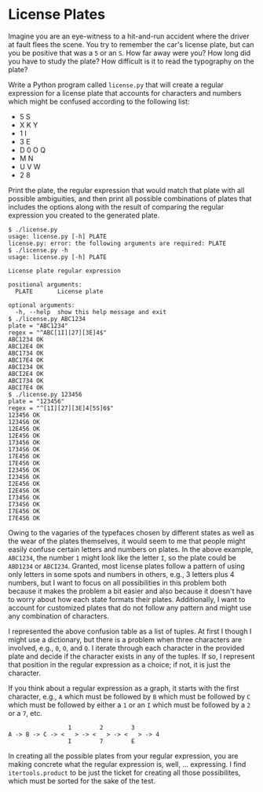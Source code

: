 # License Plates

Imagine you are an eye-witness to a hit-and-run accident where the driver at fault flees the scene. You try to remember the car's license plate, but can you be positive that was a `5` or an `S`. How far away were you? How long did you have to study the plate? How difficult is it to read the typography on the plate?

Write a Python program called `license.py` that will create a regular expression for a license plate that accounts for characters and numbers which might be confused according to the following list:

* 5 S
* X K Y
* 1 I
* 3 E
* D 0 O Q
* M N
* U V W
* 2 8

Print the plate, the regular expression that would match that plate with all possible ambiguities, and then print all possible combinations of plates that includes the options along with the result of comparing the regular expression you created to the generated plate.

````
$ ./license.py
usage: license.py [-h] PLATE
license.py: error: the following arguments are required: PLATE
$ ./license.py -h
usage: license.py [-h] PLATE

License plate regular expression

positional arguments:
  PLATE       License plate

optional arguments:
  -h, --help  show this help message and exit
$ ./license.py ABC1234
plate = "ABC1234"
regex = "^ABC[1I][27][3E]4$"
ABC1234 OK
ABC12E4 OK
ABC1734 OK
ABC17E4 OK
ABCI234 OK
ABCI2E4 OK
ABCI734 OK
ABCI7E4 OK
$ ./license.py 123456
plate = "123456"
regex = "^[1I][27][3E]4[5S]6$"
123456 OK
1234S6 OK
12E456 OK
12E4S6 OK
173456 OK
1734S6 OK
17E456 OK
17E4S6 OK
I23456 OK
I234S6 OK
I2E456 OK
I2E4S6 OK
I73456 OK
I734S6 OK
I7E456 OK
I7E4S6 OK
````

Owing to the vagaries of the typefaces chosen by different states as well as the wear of the plates themselves, it would seem to me that people might easily confuse certain letters and numbers on plates. In the above example, `ABC1234`, the number `1` might look like the letter `I`, so the plate could be `ABD1234` or `ABCI234`. Granted, most license plates follow a pattern of using only letters in some spots and numbers in others, e.g., 3 letters plus 4 numbers, but I want to focus on all possibilities in this problem both because it makes the problem a bit easier and also because it doesn't have to worry about how each state formats their plates. Additionally, I want to account for customized plates that do not follow any pattern and might use any combination of characters.

I represented the above confusion table as a list of tuples. At first I though I might use a dictionary, but there is a problem when three characters are involved, e.g., `0`, `O`, and `Q`. I iterate through each character in the provided plate and decide if the character exists in any of the tuples. If so, I represent that position in the regular expression as a choice; if not, it is just the character. 

If you think about a regular expression as a graph, it starts with the first character, e.g., `A` which must be followed by `B` which must be followed by `C` which must be followed by either a `1` or an `I` which must be followed by a `2` or a `7`, etc.

                     1        2        3
    A -> B -> C -> <   > -> <   > -> <   > -> 4
                     I        7        E

In creating all the possible plates from your regular expression, you are making concrete what the regular expression is, well, ... expressing. I find `itertools.product` to be just the ticket for creating all those possibilites, which must be sorted for the sake of the test.
